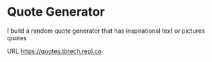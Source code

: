 # Quote Generator

I build a random quote generator that has inspirational text or pictures quotes

URL
https://quotes.tbtech.repl.co
